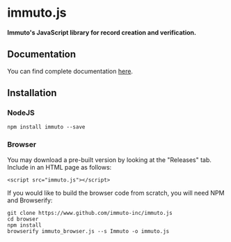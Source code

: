# immuto.js

#### Immuto's JavaScript library for record creation and verification.

## Documentation
You can find complete documentation <a href="https://www.immuto.io/api-documentation"> here</a>. 

## Installation

### NodeJS
```
npm install immuto --save
```

### Browser
You may download a pre-built version by looking at the "Releases" tab. Include
in an HTML page as follows:
```
<script src="immuto.js"></script>
```

If you would like to build the browser code from scratch, you will need NPM and Browserify:
```
git clone https://www.github.com/immuto-inc/immuto.js
cd browser
npm install
browserify immuto_browser.js --s Immuto -o immuto.js
```
